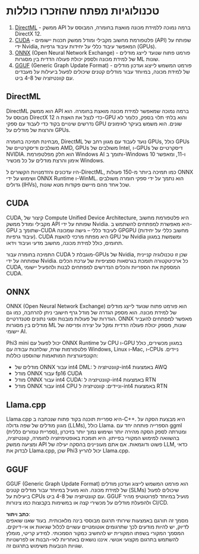 # טכנולוגיות מפתח שהוזכרו כוללות

1. [DirectML](https://learn.microsoft.com/windows/ai/directml/dml?WT.mc_id=aiml-138114-kinfeylo) - ממשק API ברמה נמוכה ללמידת מכונה מואצת בחומרה, המבוסס על DirectX 12.
2. [CUDA](https://blogs.nvidia.com/blog/what-is-cuda-2/) - פלטפורמת מחשוב מקבילי ומודל ממשק תכנות יישומים (API) שפותח על ידי Nvidia, המאפשר עיבוד כללי על יחידות עיבוד גרפיות (GPUs).
3. [ONNX](https://onnx.ai/) (Open Neural Network Exchange) - פורמט פתוח שנועד לייצג מודלים של למידת מכונה ולספק יכולת פעולה הדדית בין מסגרות ML שונות.
4. [GGUF](https://github.com/ggerganov/ggml/blob/master/docs/gguf.md) (Generic Graph Update Format) - פורמט המשמש לייצוג ועדכון מודלים של למידת מכונה, במיוחד עבור מודלים קטנים שיכולים לפעול ביעילות על מעבדים עם קוונטיזציה של 4-8 ביט.

## DirectML

DirectML הוא ממשק API ברמה נמוכה שמאפשר למידת מכונה מואצת בחומרה. הוא מבוסס על DirectX 12 כדי לנצל את האצת ה-GPU והוא בלתי תלוי בספק, כלומר לא נדרשים שינויים בקוד כדי לעבוד עם ספקי GPU שונים. הוא משמש בעיקר לאימונים והרצות של מודלים על GPUs.

מבחינת תמיכה בחומרה, DirectML נועד לעבוד עם מגוון רחב של GPUs, כולל GPUs משולבים ודיסקרטיים של AMD, GPUs משולבים של Intel, ו-GPUs דיסקרטיים של NVIDIA. הוא חלק מפלטפורמת Windows AI ותומך ב-Windows 10 ו-11, ומאפשר אימון והרצת מודלים על כל מכשיר Windows.

היו עדכונים והזדמנויות הקשורים ל-DirectML, כמו תמיכה ביותר מ-150 פעולות ONNX ושימוש על ידי ONNX Runtime ו-WinML. הוא נתמך על ידי ספקי חומרה משולבים גדולים (IHVs), שכל אחד מהם מיישם פקודות מטא שונות.

## CUDA

CUDA, קיצור של Compute Unified Device Architecture, היא פלטפורמת מחשוב מקבילי ומודל ממשק API שפותח על ידי Nvidia. היא מאפשרת למפתחים להשתמש ב-GPU שתומך ב-CUDA לעיבוד כללי – גישה שמכונה GPGPU (מחשוב כללי על יחידות עיבוד גרפיות). CUDA היא מפתח מרכזי להאצת GPU של Nvidia ומשמשת במגוון תחומים, כולל למידת מכונה, מחשוב מדעי ועיבוד וידאו.

התמיכה בחומרה עבור CUDA מוגבלת ל-GPUs של Nvidia, שכן זו טכנולוגיה קניינית שפותחה על ידי Nvidia. כל ארכיטקטורה תומכת בגרסאות ספציפיות של ערכת הכלים CUDA, המספקת את הספריות והכלים הנדרשים למפתחים לבנות ולהפעיל יישומי CUDA.

## ONNX

ONNX (Open Neural Network Exchange) הוא פורמט פתוח שנועד לייצג מודלים של למידת מכונה. הוא מספק הגדרה של מודל גרף חישובי ניתן להרחבה, כמו גם הגדרות של פעולות מובנות וסוגי נתונים סטנדרטיים. ONNX מאפשר למפתחים להעביר מודלים בין מסגרות ML שונות, מספק יכולת פעולה הדדית ומקל על יצירה ופריסה של יישומי AI.

Phi3 mini יכול לפעול עם ONNX Runtime על CPU ו-GPU במגוון מכשירים, כולל פלטפורמות שרת, שולחנות עבודה עם Windows, Linux ו-Mac, ו-CPUs ניידים. 
הקונפיגורציות המותאמות שהוספנו כוללות:

- מודלים של ONNX עבור int4 DML: קוונטיזציה ל-int4 באמצעות AWQ
- מודל ONNX עבור fp16 CUDA
- מודל ONNX עבור int4 CUDA: קוונטיזציה ל-int4 באמצעות RTN
- מודל ONNX עבור int4 CPU וניידים: קוונטיזציה ל-int4 באמצעות RTN

## Llama.cpp

Llama.cpp היא ספריית תוכנה בקוד פתוח שנכתבה ב-C++. היא מבצעת הסקה על מגוון מודלים של שפה גדולה (LLMs), כולל Llama. הספרייה פותחה יחד עם ggml (ספריית טנזורים כללית), ומטרתה לספק הסקה מהירה יותר ושימוש נמוך יותר בזיכרון בהשוואה למימוש המקורי בפייתון. היא תומכת באופטימיזציה לחומרה, קוונטיזציה, ומציעה ממשק API פשוט ודוגמאות. אם אתם מעוניינים בהסקה יעילה של LLM, כדאי לבדוק את Llama.cpp, שכן Phi3 יכול להריץ Llama.cpp.

## GGUF

GGUF (Generic Graph Update Format) הוא פורמט המשמש לייצוג ועדכון מודלים של למידת מכונה. הוא מועיל במיוחד עבור מודלים קטנים (SLMs) שיכולים לפעול ביעילות על CPUs עם קוונטיזציה של 4-8 ביט. GGUF מועיל במיוחד לפרוטוטיפ מהיר ולהפעלת מודלים על מכשירי קצה או במשימות בקבוצות כמו צינורות CI/CD.

**כתב ויתור**:  
מסמך זה תורגם באמצעות שירותי תרגום מבוססי בינה מלאכותית. בעוד שאנו שואפים לדיוק, יש להיות מודעים לכך שתרגומים אוטומטיים עשויים לכלול שגיאות או אי-דיוקים. המסמך המקורי בשפתו המקורית יש להחשיב כמקור הסמכותי. למידע קריטי, מומלץ להשתמש בתרגום מקצועי אנושי. איננו נושאים באחריות לאי-הבנות או לפרשנויות שגויות הנובעות משימוש בתרגום זה.